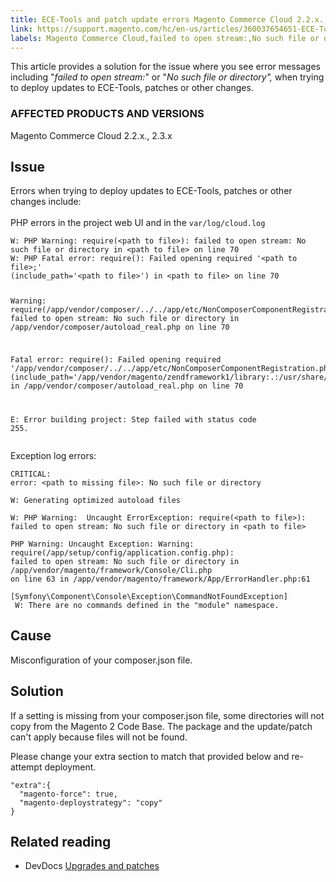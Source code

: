 ```yaml
---
title: ECE-Tools and patch update errors Magento Commerce Cloud 2.2.x., 2.3.x
link: https://support.magento.com/hc/en-us/articles/360037654651-ECE-Tools-and-patch-update-errors-Magento-Commerce-Cloud-2-2-x-2-3-x
labels: Magento Commerce Cloud,failed to open stream:,No such file or directory,updates to ECE-Tools,patches,2.3.x,2.2.x,how to,error message,composer.json
---
```


<p>This article provides a solution for the issue where you see error messages including "<em>failed to open stream:</em>" or "<em>No such file or directory", </em>when trying to deploy updates to ECE-Tools, patches or other changes.</p>
<h3>AFFECTED PRODUCTS AND VERSIONS</h3>
<p>Magento Commerce Cloud 2.2.x., 2.3.x</p>
<h2>Issue</h2>
<p>Errors when trying to deploy updates to ECE-Tools, patches or other changes include:<br/> <br/> PHP errors in the project web UI and in the <code>var/log/cloud.log</code></p>
<pre class="line-numbers"><code class="language-clike">W: PHP Warning: require(&lt;path to file&gt;): failed to open stream: No such file or directory in &lt;path to file&gt; on line 70
W: PHP Fatal error: require(): Failed opening required '&lt;path to file&gt;;'
(include_path='&lt;path to file&gt;') in &lt;path to file&gt; on line 70

Warning: require(/app/vendor/composer/../../app/etc/NonComposerComponentRegistration.php):
failed to open stream: No such file or directory in /app/vendor/composer/autoload_real.php
on line 70

Fatal error: require(): Failed opening required '/app/vendor/composer/../../app/etc/NonComposerComponentRegistration.php'
(include_path='/app/vendor/magento/zendframework1/library:.:/usr/share/php')
in /app/vendor/composer/autoload_real.php on line 70

E: Error building project: Step failed with status code 255.</code></pre>
<p>Exception log errors: </p>
<pre class="line-numbers"><code class="language-clike">CRITICAL:
error: &lt;path to missing file&gt;: No such file or directory
</code></pre>
<pre class="line-numbers"><code class="language-clike">W: Generating optimized autoload files<br/>
W: PHP Warning:  Uncaught ErrorException: require(&lt;path to file&gt;):
failed to open stream: No such file or directory in &lt;path to file&gt;</code></pre>
<pre class="line-numbers"><code class="language-clike">PHP Warning: Uncaught Exception: Warning: require(/app/setup/config/application.config.php):
failed to open stream: No such file or directory in /app/vendor/magento/framework/Console/Cli.php
on line 63 in /app/vendor/magento/framework/App/ErrorHandler.php:61
</code></pre>
<pre class="line-numbers"><code class="language-clike">[Symfony\Component\Console\Exception\CommandNotFoundException] 
 W: There are no commands defined in the "module" namespace.</code></pre>
<h2>Cause</h2>
<p>Misconfiguration of your composer.json file.</p>
<h2>Solution</h2>
<p>If a setting is missing from your composer.json file, some directories will not copy from the Magento 2 Code Base. The package and the update/patch can't apply because files will not be found.</p>
<p>Please change your extra section to match that provided below and re-attempt deployment.</p>
<pre class="line-numbers"><code class="language-clike">"extra":{
  "magento-force": true,
  "magento-deploystrategy": "copy"
}</code></pre>
<h2>Related reading</h2>
<ul>
<li>DevDocs <a href="https://devdocs.magento.com/guides/v2.3/cloud/project/project-upgrade-parent.html?itm_source=devdocs&amp;itm_medium=search_page&amp;itm_campaign=federated_search&amp;itm_term=update%20ece%20tools">Upgrades and patches</a>
</li>
</ul>
